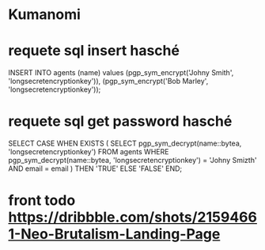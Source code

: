 # Kumanomi

# requete sql insert hasché

INSERT INTO agents (name) values
(pgp_sym_encrypt('Johny Smith', 'longsecretencryptionkey')),
(pgp_sym_encrypt('Bob Marley', 'longsecretencryptionkey'));

# requete sql get password hasché

SELECT
    CASE
        WHEN EXISTS (
            SELECT pgp_sym_decrypt(name::bytea, 'longsecretencryptionkey')
            FROM agents
            WHERE pgp_sym_decrypt(name::bytea, 'longsecretencryptionkey') = 'Johny Smizth' AND email  = email        )
        THEN 'TRUE'
        ELSE 'FALSE'
    END;



# front todo https://dribbble.com/shots/21594661-Neo-Brutalism-Landing-Page